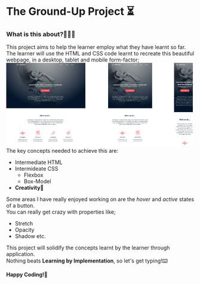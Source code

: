 # The Ground-Up Project ⏳

### What is this about?🤷🏽‍♂️
This project aims to help the learner employ what they have learnt so far.  
The learner will use the HTML and CSS code learnt to recreate this beautiful webpage, in a desktop, tablet and mobile form-factor;  
<img src="images/what.png" title="Reference Template" width=500>  
The key concepts needed to achieve this are:  
- Intermediate HTML
- Intermideate CSS  
  - Flexbox
  - Box-Model  
- **Creativity🤔**  

Some areas I have really enjoyed working on are the *hover* and *active* states of a button.  
You can really get crazy with properties like;  
  - Stretch 
  - Opacity
  - Shadow etc.  

This project will solidify the concepts learnt by the learner through application.  
Nothing beats **Learning by Implementation**, so let's get typing!⌨️

**Happy Coding!🫡**